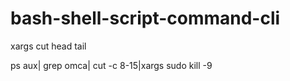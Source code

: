 # bash-shell-script-command-cli

xargs cut head tail

ps aux| grep omca| cut -c 8-15|xargs sudo kill -9
